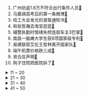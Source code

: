 1. 广州劝返1.8万不符合出行条件人员[:link:](https://s.weibo.com/weibo?q=%23广州劝返1.8万不符合出行条件人员%23&Refer=top)
2. 马嘉祺高考后的第一条微博[:link:](https://s.weibo.com/weibo?q=%23马嘉祺高考后的第一条微博%23&Refer=top)
3. 哈工大会发光的录取通知书[:link:](https://s.weibo.com/weibo?q=%23哈工大会发光的录取通知书%23&Refer=top)
4. 和张哲瀚去淘宝逛逛[:link:](https://s.weibo.com/weibo?q=%23和张哲瀚去淘宝逛逛%23&Refer=top)
5. 辅警执勤时情绪失控连扇车主3巴掌[:link:](https://s.weibo.com/weibo?q=%23辅警执勤时情绪失控连扇车主3巴掌%23&Refer=top)
6. 南昌一脑瘫大学生获8项国家级专利[:link:](https://s.weibo.com/weibo?q=%23南昌一脑瘫大学生获8项国家级专利%23&Refer=top)
7. 易建联郭艾伦王哲林离开国家队[:link:](https://s.weibo.com/weibo?q=%23易建联郭艾伦王哲林离开国家队%23&Refer=top)
8. 端午机票价格跌三成[:link:](https://s.weibo.com/weibo?q=%23端午机票价格跌三成%23&Refer=top)
9. 贤合庄声明[:link:](https://s.weibo.com/weibo?q=%23贤合庄声明%23&Refer=top)
10. 狗子住院把医院拆了[:link:](https://s.weibo.com/weibo?q=%23狗子住院把医院拆了%23&Refer=top)
<details>
<summary>11 ~ 20</summary>

11. 神舟十二号将送3名航天员上太空[:link:](https://s.weibo.com/weibo?q=%23神舟十二号将送3名航天员上太空%23&Refer=top)
12. 法国总理被确定为新冠病例密接者[:link:](https://s.weibo.com/weibo?q=%23法国总理被确定为新冠病例密接者%23&Refer=top)
13. 湖南考生出考场连翻两个后空翻[:link:](https://s.weibo.com/weibo?q=%23湖南考生出考场连翻两个后空翻%23&Refer=top)
14. 大熊猫不想回家什么样[:link:](https://s.weibo.com/weibo?q=%23大熊猫不想回家什么样%23&Refer=top)
15. 广东新增6例本土确诊[:link:](https://s.weibo.com/weibo?q=%23广东新增6例本土确诊%23&Refer=top)
16. 高考结束后警惕报复性肥胖[:link:](https://s.weibo.com/weibo?q=%23高考结束后警惕报复性肥胖%23&Refer=top)
17. 多多时隔三年再演水儿[:link:](https://s.weibo.com/weibo?q=%23多多时隔三年再演水儿%23&Refer=top)
18. 金莎过度按摩导致筋膜黏连[:link:](https://s.weibo.com/weibo?q=%23金莎过度按摩导致筋膜黏连%23&Refer=top)
19. 热依扎吊带红裙造型[:link:](https://s.weibo.com/weibo?q=%23热依扎吊带红裙造型%23&Refer=top)
20. 张文宏呼吁民众加快新冠疫苗接种[:link:](https://s.weibo.com/weibo?q=%23张文宏呼吁民众加快新冠疫苗接种%23&Refer=top)
</details>
<details>
<summary>21 ~ 30</summary>

21. 张哲瀚到底有多怕晒[:link:](https://s.weibo.com/weibo?q=%23张哲瀚到底有多怕晒%23&Refer=top)
22. 黄磊晒小女儿绘画作品[:link:](https://s.weibo.com/weibo?q=%23黄磊晒小女儿绘画作品%23&Refer=top)
23. 被漫威刀了[:link:](https://s.weibo.com/weibo?q=%23被漫威刀了%23&Refer=top)
24. 周扬青与男子雨中撑伞相依[:link:](https://s.weibo.com/weibo?q=%23周扬青与男子雨中撑伞相依%23&Refer=top)
25. 詹姆斯穿回6号球衣[:link:](https://s.weibo.com/weibo?q=%23詹姆斯穿回6号球衣%23&Refer=top)
26. 杨幂下班图氛围感[:link:](https://s.weibo.com/weibo?q=%23杨幂下班图氛围感%23&Refer=top)
27. 任敏生图[:link:](https://s.weibo.com/weibo?q=%23任敏生图%23&Refer=top)
28. 江苏本月起连发4个月高温津贴[:link:](https://s.weibo.com/weibo?q=%23江苏本月起连发4个月高温津贴%23&Refer=top)
29. 胡一天感慨臭豆腐不好卖[:link:](https://s.weibo.com/weibo?q=%23胡一天感慨臭豆腐不好卖%23&Refer=top)
30. 好可爱的一个群回复[:link:](https://s.weibo.com/weibo?q=%23好可爱的一个群回复%23&Refer=top)
</details>
<details>
<summary>31 ~ 40</summary>

31. 端午交通安全预警[:link:](https://s.weibo.com/weibo?q=%23端午交通安全预警%23&Refer=top)
32. 洛基[:link:](https://s.weibo.com/weibo?q=%23洛基%23&Refer=top)
33. 张真源清唱爱存在[:link:](https://s.weibo.com/weibo?q=%23张真源清唱爱存在%23&Refer=top)
34. 这猫居然被哄睡着了[:link:](https://s.weibo.com/weibo?q=%23这猫居然被哄睡着了%23&Refer=top)
35. 嘴里叼着鼠兔蜜汁微笑的藏狐[:link:](https://s.weibo.com/weibo?q=%23嘴里叼着鼠兔蜜汁微笑的藏狐%23&Refer=top)
36. 外交部回应日本资助中国个人赴日考察[:link:](https://s.weibo.com/weibo?q=%23外交部回应日本资助中国个人赴日考察%23&Refer=top)
37. 参加东京奥运会人员须限制行动14天[:link:](https://s.weibo.com/weibo?q=%23参加东京奥运会人员须限制行动14天%23&Refer=top)
38. 4个人业绩目标4个亿[:link:](https://s.weibo.com/weibo?q=%234个人业绩目标4个亿%23&Refer=top)
39. 这就是松鼠版扫地机吗[:link:](https://s.weibo.com/weibo?q=%23这就是松鼠版扫地机吗%23&Refer=top)
40. 莱利违规招募詹姆斯被罚款[:link:](https://s.weibo.com/weibo?q=%23莱利违规招募詹姆斯被罚款%23&Refer=top)
</details>
<details>
<summary>41 ~ 50</summary>

41. 钟楚曦演的程心[:link:](https://s.weibo.com/weibo?q=%23钟楚曦演的程心%23&Refer=top)
42. 高考结束后收到了爸爸的信[:link:](https://s.weibo.com/weibo?q=%23高考结束后收到了爸爸的信%23&Refer=top)
43. 嘴巴好看是怎样的体验[:link:](https://s.weibo.com/weibo?q=%23嘴巴好看是怎样的体验%23&Refer=top)
44. 辅警执勤时打车主3耳光已被开除[:link:](https://s.weibo.com/weibo?q=%23辅警执勤时打车主3耳光已被开除%23&Refer=top)
45. 青海要求全面关停虚拟货币挖矿项目[:link:](https://s.weibo.com/weibo?q=%23青海要求全面关停虚拟货币挖矿项目%23&Refer=top)
46. 送给朋友的生日礼物被卖了[:link:](https://s.weibo.com/weibo?q=%23送给朋友的生日礼物被卖了%23&Refer=top)
47. 疫情致印度7500万人跌入贫困[:link:](https://s.weibo.com/weibo?q=%23疫情致印度7500万人跌入贫困%23&Refer=top)
48. 云南离群独象掉队12公里[:link:](https://s.weibo.com/weibo?q=%23云南离群独象掉队12公里%23&Refer=top)
49. 印度一医院进行断氧演练逼病人出院[:link:](https://s.weibo.com/weibo?q=%23印度一医院进行断氧演练逼病人出院%23&Refer=top)
50. 想实名安利的专业[:link:](https://s.weibo.com/weibo?q=%23想实名安利的专业%23&Refer=top)
51. 最后一个高考日[:link:](https://s.weibo.com/weibo?q=%23最后一个高考日%23&Refer=top)
</details>